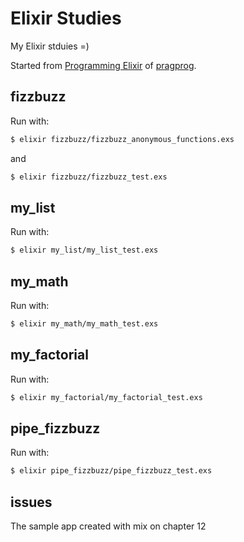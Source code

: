 # Elixir Studies

My Elixir stduies =)

Started from [Programming Elixir](http://pragprog.com/book/elixir/programming-elixir) of [pragprog](http://pragprog.com).

## fizzbuzz

Run with:

```bash
$ elixir fizzbuzz/fizzbuzz_anonymous_functions.exs
```

and

```bash
$ elixir fizzbuzz/fizzbuzz_test.exs
```

## my_list

Run with:

```bash
$ elixir my_list/my_list_test.exs
```

## my_math

Run with:

```bash
$ elixir my_math/my_math_test.exs
```

## my_factorial

Run with:

```bash
$ elixir my_factorial/my_factorial_test.exs
```

## pipe_fizzbuzz

Run with:

```bash
$ elixir pipe_fizzbuzz/pipe_fizzbuzz_test.exs
```
## issues

The sample app created with mix on chapter 12

